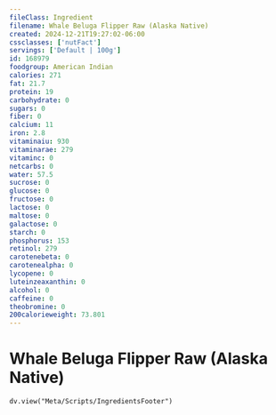 ```yaml
---
fileClass: Ingredient
filename: Whale Beluga Flipper Raw (Alaska Native)
created: 2024-12-21T19:27:02-06:00
cssclasses: ['nutFact']
servings: ['Default | 100g']
id: 168979
foodgroup: American Indian
calories: 271
fat: 21.7
protein: 19
carbohydrate: 0
sugars: 0
fiber: 0
calcium: 11
iron: 2.8
vitaminaiu: 930
vitaminarae: 279
vitaminc: 0
netcarbs: 0
water: 57.5
sucrose: 0
glucose: 0
fructose: 0
lactose: 0
maltose: 0
galactose: 0
starch: 0
phosphorus: 153
retinol: 279
carotenebeta: 0
carotenealpha: 0
lycopene: 0
luteinzeaxanthin: 0
alcohol: 0
caffeine: 0
theobromine: 0
200calorieweight: 73.801
---
```


# Whale Beluga Flipper Raw (Alaska Native)

```dataviewjs
dv.view("Meta/Scripts/IngredientsFooter")
```